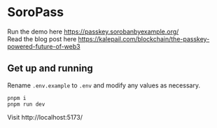 # SoroPass

Run the demo here https://passkey.sorobanbyexample.org/  
Read the blog post here https://kalepail.com/blockchain/the-passkey-powered-future-of-web3

## Get up and running

Rename `.env.example` to `.env` and modify any values as necessary.

```
pnpm i
pnpm run dev
```

Visit http://localhost:5173/